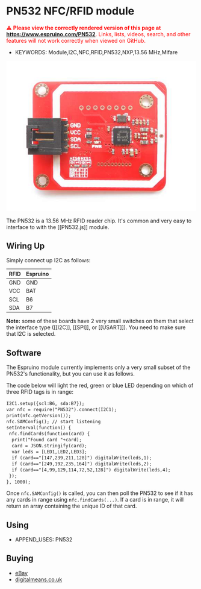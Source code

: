 <!--- Copyright (c) 2013 Gordon Williams, Pur3 Ltd. See the file LICENSE for copying permission. -->
PN532 NFC/RFID module
==================

<span style="color:red">:warning: **Please view the correctly rendered version of this page at https://www.espruino.com/PN532**. Links, lists, videos, search, and other features will not work correctly when viewed on GitHub.</span>

* KEYWORDS: Module,I2C,NFC,RFID,PN532,NXP,13.56 MHz,Mifare

![Elechouse PN532 module](PN532/module.jpg)

The PN532 is a 13.56 MHz RFID reader chip. It's common and very easy to interface to with the [[PN532.js]] module.


Wiring Up
--------

Simply connect up I2C as follows:

| RFID | Espruino |
|------|----------|
| GND | GND |
| VCC | BAT |
| SCL | B6 |
| SDA | B7 |

**Note:** some of these boards have 2 very small switches on them that select the interface type ([[I2C]], [[SPI]], or [[USART]]). You need to make sure that I2C is selected.


Software
-------

The Espruino module currently implements only a very small subset of the PN532's functionality, but you can use it as follows.

The code below will light the red, green or blue LED depending on which of three RFID tags is in range:

```
I2C1.setup({scl:B6, sda:B7});
var nfc = require("PN532").connect(I2C1);
print(nfc.getVersion());
nfc.SAMConfig(); // start listening
setInterval(function() {
 nfc.findCards(function(card) {
  print("Found card "+card);
  card = JSON.stringify(card);
  var leds = [LED1,LED2,LED3];
  if (card=="[147,239,211,128]") digitalWrite(leds,1);
  if (card=="[249,192,235,164]") digitalWrite(leds,2);
  if (card=="[4,99,129,114,72,52,128]") digitalWrite(leds,4);
 });
}, 1000);
```

Once `nfc.SAMConfig()` is called, you can then poll the PN532 to see if it has any cards in range using `nfc.findCards(...)`. If a card is in range, it will return an array containing the unique ID of that card.


Using 
-----

* APPEND_USES: PN532

Buying
-----

* [eBay](http://www.ebay.com/sch/i.html?_nkw=NXP+PN532)
* [digitalmeans.co.uk](https://digitalmeans.co.uk/shop/index.php?route=product/search&tag=pn532)

